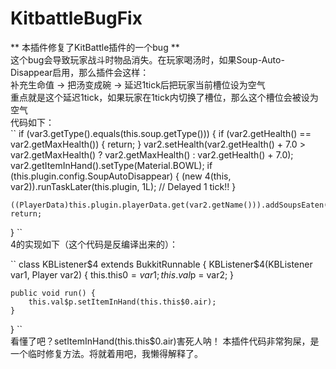 # KitbattleBugFix
** 本插件修复了KitBattle插件的一个bug **  
这个bug会导致玩家战斗时物品消失。在玩家喝汤时，如果Soup-Auto-Disappear启用，那么插件会这样：  
补充生命值 -> 把汤变成碗 -> 延迟1tick后把玩家当前槽位设为空气  
重点就是这个延迟1tick，如果玩家在1tick内切换了槽位，那么这个槽位会被设为空气  
代码如下：  
``
if (var3.getType().equals(this.soup.getType())) {
    if (var2.getHealth() == var2.getMaxHealth()) {
        return;
    }
    var2.setHealth(var2.getHealth() + 7.0 > var2.getMaxHealth() ? var2.getMaxHealth() : var2.getHealth() + 7.0);
    var2.getItemInHand().setType(Material.BOWL);
    if (this.plugin.config.SoupAutoDisappear) {
        (new 4(this, var2)).runTaskLater(this.plugin, 1L); // Delayed 1 tick!!
    }

    ((PlayerData)this.plugin.playerData.get(var2.getName())).addSoupsEaten(var2);
    return;
}
``  
4的实现如下（这个代码是反编译出来的）：  

``
class KBListener$4 extends BukkitRunnable {
    KBListener$4(KBListener var1, Player var2) {
        this.this$0 = var1;
        this.val$p = var2;
    }

    public void run() {
        this.val$p.setItemInHand(this.this$0.air);
    }
}
``  
看懂了吧？setItemInHand(this.this$0.air)害死人呐！
本插件代码非常狗屎，是一个临时修复方法。将就着用吧，我懒得解释了。
